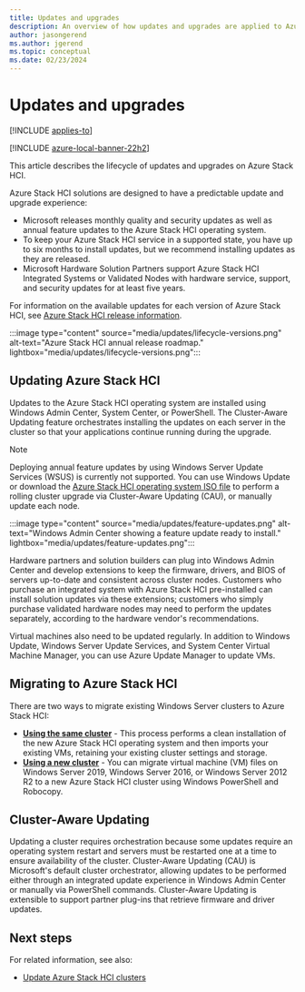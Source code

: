 ```yaml
---
title: Updates and upgrades
description: An overview of how updates and upgrades are applied to Azure Stack HCI.
author: jasongerend
ms.author: jgerend
ms.topic: conceptual
ms.date: 02/23/2024
---
```


# Updates and upgrades

[!INCLUDE [applies-to](../includes/hci-applies-to-22h2.md)]

[!INCLUDE [azure-local-banner-22h2](../includes/azure-local-banner-22h2.md)]

This article describes the lifecycle of updates and upgrades on Azure Stack HCI. 

Azure Stack HCI solutions are designed to have a predictable update and upgrade experience:

- Microsoft releases monthly quality and security updates as well as annual feature updates to the Azure Stack HCI operating system.
- To keep your Azure Stack HCI service in a supported state, you have up to six months to install updates, but we recommend installing updates as they are released.
- Microsoft Hardware Solution Partners support Azure Stack HCI Integrated Systems or Validated Nodes with hardware service, support, and security updates for at least five years.

For information on the available updates for each version of Azure Stack HCI, see [Azure Stack HCI release information](../release-information.md).

:::image type="content" source="media/updates/lifecycle-versions.png" alt-text="Azure Stack HCI annual release roadmap." lightbox="media/updates/lifecycle-versions.png":::

## Updating Azure Stack HCI

Updates to the Azure Stack HCI operating system are installed using Windows Admin Center, System Center, or PowerShell. The Cluster-Aware Updating feature orchestrates installing the updates on each server in the cluster so that your applications continue running during the upgrade.

> [!NOTE]
> Deploying annual feature updates by using Windows Server Update Services (WSUS) is currently not supported. You can use Windows Update or download the [Azure Stack HCI operating system ISO file](../deploy/download-software.md) to perform a rolling cluster upgrade via Cluster-Aware Updating (CAU), or manually update each node.

:::image type="content" source="media/updates/feature-updates.png" alt-text="Windows Admin Center showing a feature update ready to install." lightbox="media/updates/feature-updates.png":::

Hardware partners and solution builders can plug into Windows Admin Center and develop extensions to keep the firmware, drivers, and BIOS of servers up-to-date and consistent across cluster nodes. Customers who purchase an integrated system with Azure Stack HCI pre-installed can install solution updates via these extensions; customers who simply purchase validated hardware nodes may need to perform the updates separately, according to the hardware vendor's recommendations.

Virtual machines also need to be updated regularly. In addition to Windows Update,  Windows Server Update Services, and System Center Virtual Machine Manager, you can use Azure Update Manager to update VMs.

## Migrating to Azure Stack HCI

There are two ways to migrate existing Windows Server clusters to Azure Stack HCI:

- **[Using the same cluster](../deploy/migrate-cluster-same-hardware.md)** - This process performs a clean installation of the new Azure Stack HCI operating system and then imports your existing VMs, retaining your existing cluster settings and storage.
- **[Using a new cluster](../deploy/migrate-cluster-new-hardware.md)** - You can migrate virtual machine (VM) files on Windows Server 2019, Windows Server 2016, or Windows Server 2012 R2 to a new Azure Stack HCI cluster using Windows PowerShell and Robocopy.

## Cluster-Aware Updating

Updating a cluster requires orchestration because some updates require an operating system restart and servers must be restarted one at a time to ensure availability of the cluster. Cluster-Aware Updating (CAU) is Microsoft's default cluster orchestrator, allowing updates to be performed either through an integrated update experience in Windows Admin Center or manually via PowerShell commands. Cluster-Aware Updating is extensible to support partner plug-ins that retrieve firmware and driver updates.

## Next steps

For related information, see also:

- [Update Azure Stack HCI clusters](../manage/update-cluster.md)

